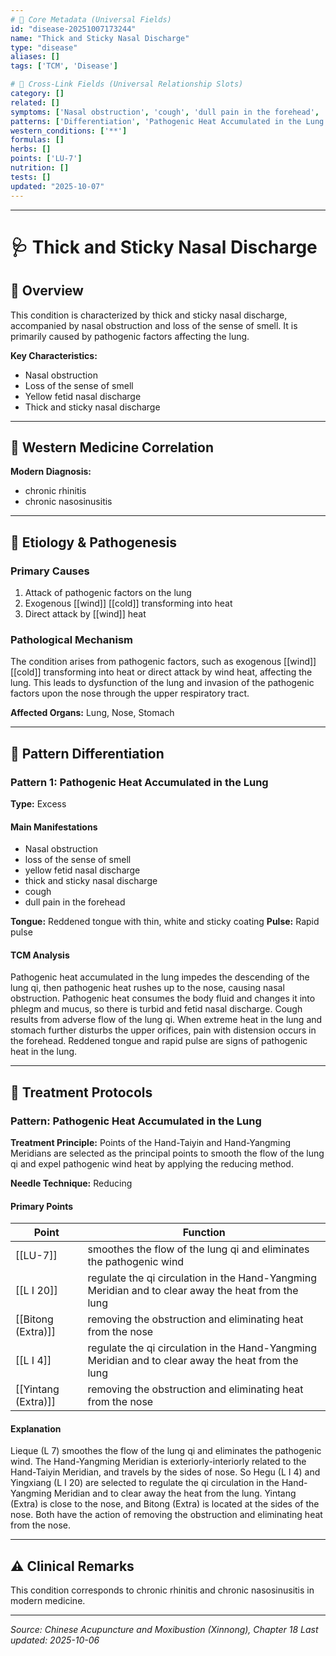 ```yaml
---
# 🔹 Core Metadata (Universal Fields)
id: "disease-20251007173244"
name: "Thick and Sticky Nasal Discharge"
type: "disease"
aliases: []
tags: ['TCM', 'Disease']

# 🔹 Cross-Link Fields (Universal Relationship Slots)
category: []
related: []
symptoms: ['Nasal obstruction', 'cough', 'dull pain in the forehead', 'loss of the sense of smell', 'thick and sticky nasal discharge', 'yellow fetid nasal discharge']
patterns: ['Differentiation', 'Pathogenic Heat Accumulated in the Lung']
western_conditions: ['**']
formulas: []
herbs: []
points: ['LU-7']
nutrition: []
tests: []
updated: "2025-10-07"
---
```


------

# 🩺 Thick and Sticky Nasal Discharge

## 📖 Overview

This condition is characterized by thick and sticky nasal discharge, accompanied by nasal obstruction and loss of the sense of smell. It is primarily caused by pathogenic factors affecting the lung.

**Key Characteristics:**
- Nasal obstruction
- Loss of the sense of smell
- Yellow fetid nasal discharge
- Thick and sticky nasal discharge

---

## 🏥 Western Medicine Correlation

**Modern Diagnosis:**
- chronic rhinitis
- chronic nasosinusitis

---

## 🧬 Etiology & Pathogenesis

### Primary Causes
1. Attack of pathogenic factors on the lung
2. Exogenous [[wind]] [[cold]] transforming into heat
3. Direct attack by [[wind]] heat

### Pathological Mechanism
The condition arises from pathogenic factors, such as exogenous [[wind]] [[cold]] transforming into heat or direct attack by wind heat, affecting the lung. This leads to dysfunction of the lung and invasion of the pathogenic factors upon the nose through the upper respiratory tract.

**Affected Organs:** Lung, Nose, Stomach

---

## 🔬 Pattern Differentiation

### Pattern 1: Pathogenic Heat Accumulated in the Lung

**Type:** Excess

#### Main Manifestations
- Nasal obstruction
- loss of the sense of smell
- yellow fetid nasal discharge
- thick and sticky nasal discharge
- cough
- dull pain in the forehead

**Tongue:** Reddened tongue with thin, white and sticky coating
**Pulse:** Rapid pulse

#### TCM Analysis
Pathogenic heat accumulated in the lung impedes the descending of the lung qi, then pathogenic heat rushes up to the nose, causing nasal obstruction. Pathogenic heat consumes the body fluid and changes it into phlegm and mucus, so there is turbid and fetid nasal discharge. Cough results from adverse flow of the lung qi. When extreme heat in the lung and stomach further disturbs the upper orifices, pain with distension occurs in the forehead. Reddened tongue and rapid pulse are signs of pathogenic heat in the lung.

---

## 💉 Treatment Protocols

### Pattern: Pathogenic Heat Accumulated in the Lung

**Treatment Principle:** Points of the Hand-Taiyin and Hand-Yangming Meridians are selected as the principal points to smooth the flow of the lung qi and expel pathogenic wind heat by applying the reducing method.

**Needle Technique:** Reducing

#### Primary Points

| Point | Function |
|-------|----------|
| [[LU-7]] | smoothes the flow of the lung qi and eliminates the pathogenic wind |
| [[L I 20]] | regulate the qi circulation in the Hand-Yangming Meridian and to clear away the heat from the lung |
| [[Bitong (Extra)]] | removing the obstruction and eliminating heat from the nose |
| [[L I 4]] | regulate the qi circulation in the Hand-Yangming Meridian and to clear away the heat from the lung |
| [[Yintang (Extra)]] | removing the obstruction and eliminating heat from the nose |

#### Explanation
Lieque (L 7) smoothes the flow of the lung qi and eliminates the pathogenic wind. The Hand-Yangming Meridian is exteriorly-interiorly related to the Hand-Taiyin Meridian, and travels by the sides of nose. So Hegu (L I 4) and Yingxiang (L I 20) are selected to regulate the qi circulation in the Hand-Yangming Meridian and to clear away the heat from the lung. Yintang (Extra) is close to the nose, and Bitong (Extra) is located at the sides of the nose. Both have the action of removing the obstruction and eliminating heat from the nose.

---

## ⚠️ Clinical Remarks

This condition corresponds to chronic rhinitis and chronic nasosinusitis in modern medicine.

---


*Source: Chinese Acupuncture and Moxibustion (Xinnong), Chapter 18*
*Last updated: 2025-10-06*
